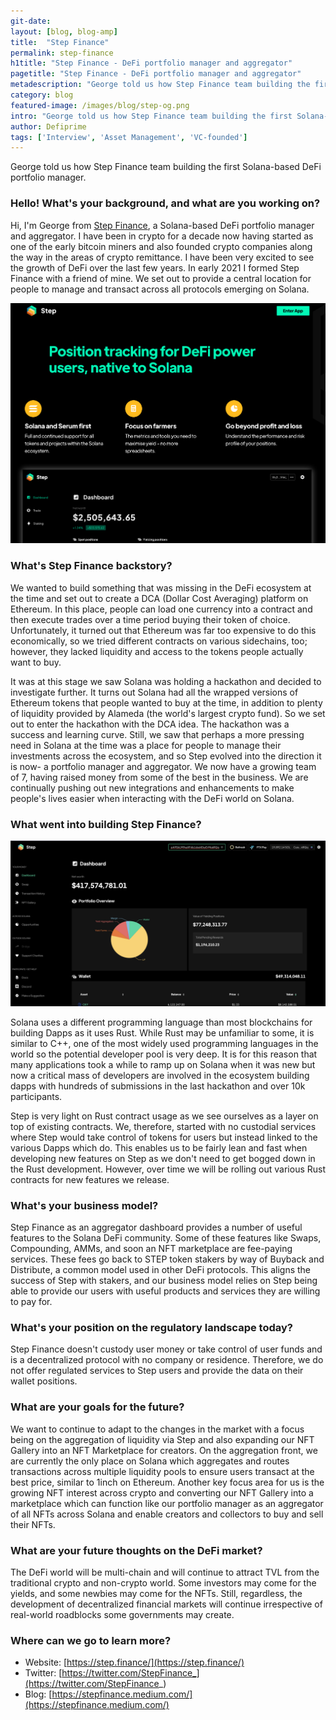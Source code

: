 ```yaml
---
git-date:
layout: [blog, blog-amp]
title:  "Step Finance"
permalink: step-finance
h1title: "Step Finance - DeFi portfolio manager and aggregator"
pagetitle: "Step Finance - DeFi portfolio manager and aggregator"
metadescription: "George told us how Step Finance team building the first Solana-based DeFi portfolio manager"
category: blog
featured-image: /images/blog/step-og.png
intro: "George told us how Step Finance team building the first Solana-based DeFi portfolio manager"
author: Defiprime
tags: ['Interview', 'Asset Management', 'VC-founded']
---
```

George told us how Step Finance team building the first Solana-based DeFi portfolio manager.

### Hello! What's your background, and what are you working on?

Hi, I'm George from [Step Finance](https://step.finance/), a Solana-based DeFi portfolio manager and aggregator. I have been in crypto for a decade now having started as one of the early bitcoin miners and also founded crypto companies along the way in the areas of crypto remittance. I have been very excited to see the growth of DeFi over the last few years. In early 2021 I formed Step Finance with a friend of mine. We set out to provide a central location for people to manage and transact across all protocols emerging on Solana.  

![](/images/blog/Step.png)

### What's Step Finance backstory?

We wanted to build something that was missing in the DeFi ecosystem at the time and set out to create a DCA (Dollar Cost Averaging) platform on Ethereum. In this place, people can load one currency into a contract and then execute trades over a time period buying their token of choice. Unfortunately, it turned out that Ethereum was far too expensive to do this economically, so we tried different contracts on various sidechains, too; however, they lacked liquidity and access to the tokens people actually want to buy.

It was at this stage we saw Solana was holding a hackathon and decided to investigate further. It turns out Solana had all the wrapped versions of Ethereum tokens that people wanted to buy at the time, in addition to plenty of liquidity provided by Alameda (the world's largest crypto fund). So we set out to enter the hackathon with the DCA idea. The hackathon was a success and learning curve. Still, we saw that perhaps a more pressing need in Solana at the time was a place for people to manage their investments across the ecosystem, and so Step evolved into the direction it is now- a portfolio manager and aggregator. We now have a growing team of 7, having raised money from some of the best in the business. We are continually pushing out new integrations and enhancements to make people's lives easier when interacting with the DeFi world on Solana.  


### What went into building Step Finance?

![](/images/blog/1_ByHUeDDpPGwzjIzXLPOl-w.png)

Solana uses a different programming language than most blockchains for building Dapps as it uses Rust. While Rust may be unfamiliar to some, it is similar to C++, one of the most widely used programming languages in the world so the potential developer pool is very deep. It is for this reason that many applications took a while to ramp up on Solana when it was new but now a critical mass of developers are involved in the ecosystem building dapps with hundreds of submissions in the last hackathon and over 10k participants.

Step is very light on Rust contract usage as we see ourselves as a layer on top of existing contracts. We, therefore, started with no custodial services where Step would take control of tokens for users but instead linked to the various Dapps which do. This enables us to be fairly lean and fast when developing new features on Step as we don't need to get bogged down in the Rust development. However, over time we will be rolling out various Rust contracts for new features we release.   


### What's your business model?

Step Finance as an aggregator dashboard provides a number of useful features to the Solana DeFi community. Some of these features like Swaps, Compounding, AMMs, and soon an NFT marketplace are fee-paying services. These fees go back to STEP token stakers by way of Buyback and Distribute, a common model used in other DeFi protocols. This aligns the success of Step with stakers, and our business model relies on Step being able to provide our users with useful products and services they are willing to pay for.


### What's your position on the regulatory landscape today?

Step Finance doesn't custody user money or take control of user funds and is a decentralized protocol with no company or residence. Therefore, we do not offer regulated services to Step users and provide the data on their wallet positions.


### What are your goals for the future?

We want to continue to adapt to the changes in the market with a focus being on the aggregation of liquidity via Step and also expanding our NFT Gallery into an NFT Marketplace for creators. On the aggregation front, we are currently the only place on Solana which aggregates and routes transactions across multiple liquidity pools to ensure users transact at the best price, similar to 1inch on Ethereum. Another key focus area for us is the growing NFT interest across crypto and converting our NFT Gallery into a marketplace which can function like our portfolio manager as an aggregator of all NFTs across Solana and enable creators and collectors to buy and sell their NFTs.  


### What are your future thoughts on the DeFi market?

The DeFi world will be multi-chain and will continue to attract TVL from the traditional crypto and non-crypto world. Some investors may come for the yields, and some newbies may come for the NFTs. Still, regardless, the development of decentralized financial markets will continue irrespective of real-world roadblocks some governments may create.


### Where can we go to learn more?

- Website: [https://step.finance/](https://step.finance/)
- Twitter: [https://twitter.com/StepFinance_](https://twitter.com/StepFinance_)
- Blog: [https://stepfinance.medium.com/](https://stepfinance.medium.com/)
